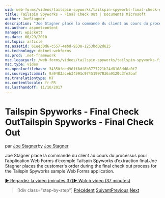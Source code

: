 ```yaml
---
uid: web-forms/videos/tailspin-spyworks/tailspin-spyworks-final-check-out
title: Tailspin Spyworks - Final Check Out | Documents Microsoft
author: JoeStagner
description: "Joe Stagner place la commande du client au cours du processus pour l’application Web Forms d’exemple Tailspin Spyworks d’extraction final."
ms.author: aspnetcontent
manager: wpickett
ms.date: 06/29/2010
ms.topic: article
ms.assetid: 61ee30d6-c557-4ebd-9538-1253bd02d825
ms.technology: dotnet-webforms
ms.prod: .net-framework
msc.legacyurl: /web-forms/videos/tailspin-spyworks/tailspin-spyworks-final-check-out
msc.type: video
ms.openlocfilehash: 34350feed96ff8df8b3777221b24d8108dd0a0f7
ms.sourcegitcommit: 9a9483aceb34591c97451997036a9120c3fe2baf
ms.translationtype: MT
ms.contentlocale: fr-FR
ms.lasthandoff: 11/10/2017
---
```

<a name="tailspin-spyworks---final-check-out"></a><span data-ttu-id="766dc-103">Tailspin Spyworks - Final Check Out</span><span class="sxs-lookup"><span data-stu-id="766dc-103">Tailspin Spyworks - Final Check Out</span></span>
====================
<span data-ttu-id="766dc-104">par [Joe Stagner](https://github.com/JoeStagner)</span><span class="sxs-lookup"><span data-stu-id="766dc-104">by [Joe Stagner](https://github.com/JoeStagner)</span></span>

<span data-ttu-id="766dc-105">Joe Stagner place la commande du client au cours du processus pour l’application Web Forms d’exemple Tailspin Spyworks d’extraction final.</span><span class="sxs-lookup"><span data-stu-id="766dc-105">Joe Stagner places the customer's order during the final check out process for the Tailspin Spyworks sample Web Forms application.</span></span>

[<span data-ttu-id="766dc-106">&#9654; Regardez la vidéo (minutes 37)</span><span class="sxs-lookup"><span data-stu-id="766dc-106">&#9654; Watch video (37 minutes)</span></span>](https://channel9.msdn.com/Blogs/ASP-NET-Site-Videos/tailspin-spyworks-final-check-out)

>[!div class="step-by-step"]
<span data-ttu-id="766dc-107">[Précédent](tailspin-spyworks-migrate-the-shopping-cart.md)
[Suivant](tailspin-spyworks-adding-user-product-reviews.md)</span><span class="sxs-lookup"><span data-stu-id="766dc-107">[Previous](tailspin-spyworks-migrate-the-shopping-cart.md)
[Next](tailspin-spyworks-adding-user-product-reviews.md)</span></span>
